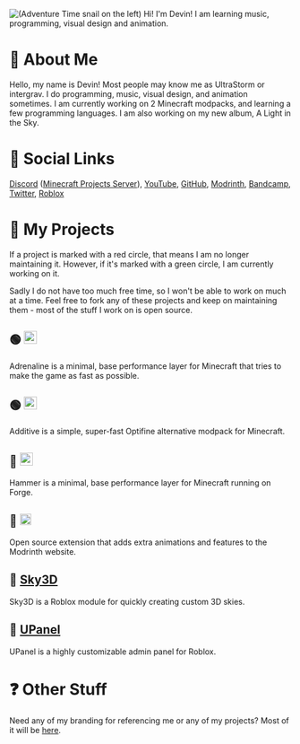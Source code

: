 ![(Adventure Time snail on the left) Hi! I'm Devin! I am learning music, programming, visual design and animation.](https://github.com/intergrav/Branding/blob/main/personal/profile/profile_card_512h.png)

# 📰 About Me

Hello, my name is Devin! Most people may know me as UltraStorm or intergrav. I do programming, music, visual design, and animation sometimes. I am currently working on 2 Minecraft modpacks, and learning a few programming languages. I am also working on my new album, A Light in the Sky.

# 👋 Social Links
[Discord](https://discord.com/users/418219211043897344) ([Minecraft Projects Server](https://discord.gg/36Tv44cYte)), [YouTube](https://youtube.com/c/UltraStorm), [GitHub](https://github.com/intergrav), [Modrinth](https://modrinth.com/user/UltraStorm), [Bandcamp](https://ultrastorm.bandcamp.com/), [Twitter](https://twitter.com/Ultr4Storm), [Roblox](https://roblox.com/users/35643110/profile/)

# 📝 My Projects
If a project is marked with a red circle, that means I am no longer maintaining it. However, if it's marked with a green circle, I am currently working on it. 

Sadly I do not have too much free time, so I won't be able to work on much at a time. Feel free to fork any of these projects and keep on maintaining them - most of the stuff I work on is open source.

## 🟢 <a href="https://github.com/intergrav/Adrenaline"><img alt="Adrenaline" src="https://github.com/intergrav/Branding/blob/main/adrenaline/adrenaline_text_256h.png" height="23"></a>
Adrenaline is a minimal, base performance layer for Minecraft that tries to make the game as fast as possible.

## 🟢 <a href="https://github.com/intergrav/Additive"><img alt="Additive" src="https://github.com/intergrav/Branding/blob/main/additive/additive_text_256h.png" height="23"></a>
Additive is a simple, super-fast Optifine alternative modpack for Minecraft.

## 🔴 <a href="https://github.com/intergrav/Hammer"><img alt="Hammer" src="https://github.com/intergrav/Branding/blob/main/hammer/hammer_text_256h.png" height="23"></a>
Hammer is a minimal, base performance layer for Minecraft running on Forge.

## 🔴 <a href="https://github.com/intergrav/Modrinth-Extra"><img alt="Modrinth Extra" src="https://github.com/intergrav/Branding/blob/main/modrinthextra/dark_darker_textbig_48h.png" height="20"></a>
Open source extension that adds extra animations and features to the Modrinth website.

## 🔴 [Sky3D](https://github.com/intergrav/Sky3D)
Sky3D is a Roblox module for quickly creating custom 3D skies.

## 🔴 [UPanel](https://github.com/intergrav/UPanel)
UPanel is a highly customizable admin panel for Roblox.

# ❓ Other Stuff
Need any of my branding for referencing me or any of my projects? Most of it will be [here](https://github.com/intergrav/Branding).

